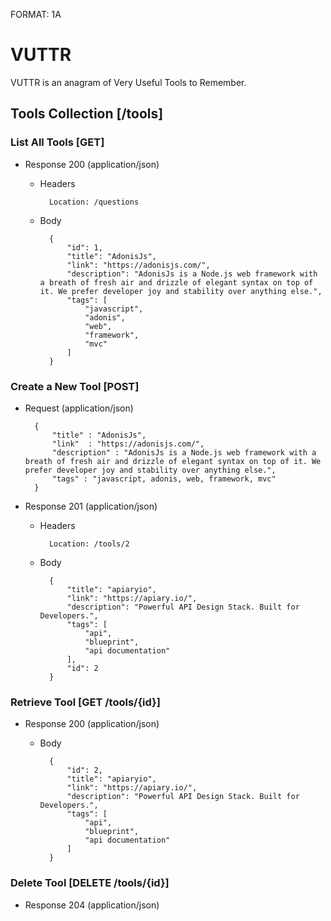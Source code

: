 FORMAT: 1A
# VUTTR

VUTTR is an anagram of Very Useful Tools to Remember.

## Tools Collection [/tools]

### List All Tools [GET]

+ Response 200 (application/json)
    
    + Headers

            Location: /questions

    + Body

            {
                "id": 1,
                "title": "AdonisJs",
                "link": "https://adonisjs.com/",
                "description": "AdonisJs is a Node.js web framework with a breath of fresh air and drizzle of elegant syntax on top of it. We prefer developer joy and stability over anything else.",
                "tags": [
                    "javascript",
                    "adonis",
                    "web",
                    "framework",
                    "mvc"
                ]
            }
        
        
    

### Create a New Tool [POST]

+ Request (application/json)

        {
            "title" : "AdonisJs",
            "link"  : "https://adonisjs.com/",
            "description" : "AdonisJs is a Node.js web framework with a breath of fresh air and drizzle of elegant syntax on top of it. We prefer developer joy and stability over anything else.",
            "tags" : "javascript, adonis, web, framework, mvc"
        }

+ Response 201 (application/json)

    + Headers

            Location: /tools/2

    + Body

            {
                "title": "apiaryio",
                "link": "https://apiary.io/",
                "description": "Powerful API Design Stack. Built for Developers.",
                "tags": [
                    "api",
                    "blueprint",
                    "api documentation"
                ],
                "id": 2
            }

### Retrieve Tool [GET /tools/{id}]

+ Response 200 (application/json)

    + Body

            {
                "id": 2,
                "title": "apiaryio",
                "link": "https://apiary.io/",
                "description": "Powerful API Design Stack. Built for Developers.",
                "tags": [
                    "api",
                    "blueprint",
                    "api documentation"
                ]
            }


### Delete Tool [DELETE /tools/{id}]

+ Response 204 (application/json)
